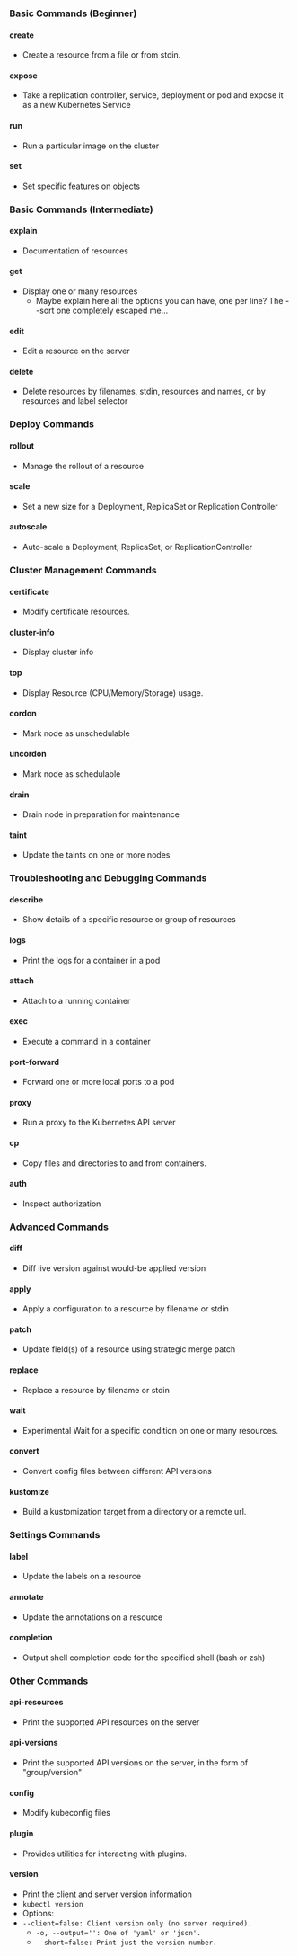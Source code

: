 ### Basic Commands (Beginner)

#### create
- Create a resource from a file or from stdin.

#### expose
- Take a replication controller, service, deployment or pod and expose it as a new Kubernetes Service

#### run
- Run a particular image on the cluster

#### set
- Set specific features on objects


### Basic Commands (Intermediate)

#### explain
- Documentation of resources

#### get
- Display one or many resources
    - Maybe explain here all the options you can have, one per line? The --sort one completely escaped me...

#### edit
- Edit a resource on the server

#### delete
- Delete resources by filenames, stdin, resources and names, or by resources and label selector


### Deploy Commands

#### rollout
- Manage the rollout of a resource

#### scale
- Set a new size for a Deployment, ReplicaSet or Replication Controller

#### autoscale
- Auto-scale a Deployment, ReplicaSet, or ReplicationController

### Cluster Management Commands

#### certificate
- Modify certificate resources.

#### cluster-info
- Display cluster info

#### top
- Display Resource (CPU/Memory/Storage) usage.

#### cordon
- Mark node as unschedulable

#### uncordon
- Mark node as schedulable

#### drain
- Drain node in preparation for maintenance

#### taint
- Update the taints on one or more nodes

### Troubleshooting and Debugging Commands

#### describe
- Show details of a specific resource or group of resources

#### logs
- Print the logs for a container in a pod

#### attach
- Attach to a running container

#### exec
- Execute a command in a container

#### port-forward
- Forward one or more local ports to a pod

#### proxy
- Run a proxy to the Kubernetes API server

#### cp
- Copy files and directories to and from containers.

#### auth
- Inspect authorization


### Advanced Commands

#### diff
- Diff live version against would-be applied version

#### apply
- Apply a configuration to a resource by filename or stdin

#### patch
- Update field(s) of a resource using strategic merge patch

#### replace
- Replace a resource by filename or stdin

#### wait
- Experimental Wait for a specific condition on one or many resources.

#### convert
- Convert config files between different API versions

#### kustomize
- Build a kustomization target from a directory or a remote url.

### Settings Commands

#### label
- Update the labels on a resource

#### annotate
- Update the annotations on a resource

#### completion
- Output shell completion code for the specified shell (bash or zsh)

### Other Commands

#### api-resources
- Print the supported API resources on the server

#### api-versions
- Print the supported API versions on the server, in the form of "group/version"

#### config
- Modify kubeconfig files

#### plugin
- Provides utilities for interacting with plugins.

#### version
- Print the client and server version information
- `kubectl version`
- Options:
-   `--client=false: Client version only (no server required).`
    - `-o, --output='': One of 'yaml' or 'json'.`
    - `--short=false: Print just the version number.`
